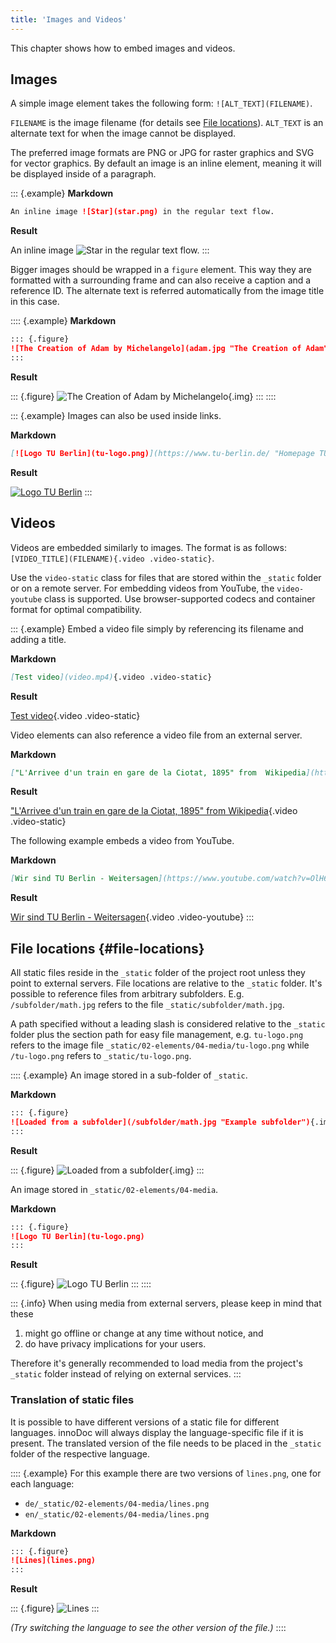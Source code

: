 ```yaml
---
title: 'Images and Videos'
---
```


This chapter shows how to embed images and videos.

## Images

A simple image element takes the following form: `![ALT_TEXT](FILENAME)`.

`FILENAME` is the image filename (for details see [File
locations](#file-locations)). `ALT_TEXT` is an alternate text for when the image
cannot be displayed.

The preferred image formats are PNG or JPG for raster graphics and SVG for
vector graphics. By default an image is an inline element, meaning it will be
displayed inside of a paragraph.

::: {.example}
**Markdown**

```markdown
An inline image ![Star](star.png) in the regular text flow.
```

**Result**

An inline image ![Star](star.png) in the regular text flow.
:::

Bigger images should be wrapped in a `figure` element. This way they are
formatted with a surrounding frame and can also receive a caption and a
reference ID. The alternate text is referred automatically from the image title
in this case.

:::: {.example}
**Markdown**

```markdown
::: {.figure}
![The Creation of Adam by Michelangelo](adam.jpg "The Creation of Adam"){.img}
:::
```

**Result**

::: {.figure}
![The Creation of Adam by Michelangelo](adam.jpg "The Creation of Adam"){.img}
:::
::::

::: {.example}
Images can also be used inside links.

**Markdown**

```markdown
[![Logo TU Berlin](tu-logo.png)](https://www.tu-berlin.de/ "Homepage TU Berlin")
```

**Result**

[![Logo TU Berlin](tu-logo.png)](https://www.tu-berlin.de/ "Homepage TU Berlin")
:::

## Videos

Videos are embedded similarly to images. The format is as follows:
`[VIDEO_TITLE](FILENAME){.video .video-static}`.

Use the `video-static` class for files that are stored within the `_static`
folder or on a remote server. For embedding videos from YouTube, the
`video-youtube` class is supported. Use browser-supported codecs and container
format for optimal compatibility.

::: {.example}
Embed a video file simply by referencing its filename and adding a title.

**Markdown**

```markdown
[Test video](video.mp4){.video .video-static}
```

**Result**

[Test video](video.mp4){.video .video-static}

Video elements can also reference a video file from an external server.

**Markdown**

```markdown
["L'Arrivee d'un train en gare de la Ciotat, 1895" from  Wikipedia](https://upload.wikimedia.org/wikipedia/en/c/c3/L%27Arrivee_d%27un_train_en_gare_de_la_Ciotat%2C_1895.ogv){.video .video-static}
```

**Result**

["L'Arrivee d'un train en gare de la Ciotat, 1895" from  Wikipedia](https://upload.wikimedia.org/wikipedia/en/c/c3/L%27Arrivee_d%27un_train_en_gare_de_la_Ciotat%2C_1895.ogv){.video .video-static}

The following example embeds a video from YouTube.

**Markdown**

```markdown
[Wir sind TU Berlin - Weitersagen](https://www.youtube.com/watch?v=OlH6bqv5Z-c){.video .video-youtube}
```

**Result**

[Wir sind TU Berlin - Weitersagen](https://www.youtube.com/watch?v=OlH6bqv5Z-c){.video .video-youtube}
:::

## File locations {#file-locations}

All static files reside in the `_static` folder of the project root unless they
point to external servers. File locations are relative to the `_static` folder.
It's possible to reference files from arbitrary subfolders. E.g.
`/subfolder/math.jpg` refers to the file `_static/subfolder/math.jpg`.

A path specified without a leading slash is considered relative to the `_static`
folder plus the section path for easy file management, e.g. `tu-logo.png` refers
to the image file `_static/02-elements/04-media/tu-logo.png` while
`/tu-logo.png` refers to `_static/tu-logo.png`.

:::: {.example}
An image stored in a sub-folder of `_static`.

**Markdown**

```markdown
::: {.figure}
![Loaded from a subfolder](/subfolder/math.jpg "Example subfolder"){.img}
:::
```

**Result**

::: {.figure}
![Loaded from a subfolder](/subfolder/math.jpg "Example subfolder"){.img}
:::

An image stored in `_static/02-elements/04-media`.

**Markdown**

```markdown
::: {.figure}
![Logo TU Berlin](tu-logo.png)
:::
```

**Result**

::: {.figure}
![Logo TU Berlin](tu-logo.png)
:::
::::

::: {.info}
When using media from external servers, please keep in mind that these

1. might go offline or change at any time without notice, and
2. do have privacy implications for your users.

Therefore it's generally recommended to load media from the project's `_static`
folder instead of relying on external services.
:::

### Translation of static files

It is possible to have different versions of a static file for different
languages. innoDoc will always display the language-specific file if it is
present. The translated version of the file needs to be placed in the `_static`
folder of the respective language.

:::: {.example}
For this example there are two versions of `lines.png`, one for each language:

- `de/_static/02-elements/04-media/lines.png`
- `en/_static/02-elements/04-media/lines.png`

**Markdown**

```markdown
::: {.figure}
![Lines](lines.png)
:::
```

**Result**

::: {.figure}
![Lines](lines.png)
:::

*(Try switching the language to see the other version of the file.)*
::::
